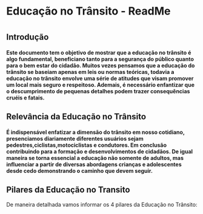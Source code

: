 <h1>Educação no Trânsito - ReadMe <h1>
  <h2>Introdução</h2>
    <h4>
    Este documento tem o objetivo de mostrar que a educação no trânsito é algo fundamental, beneficiano tanto para a segurança do público quanto para o bem estar do cidadão.
    Muitos vezes pensamos que a educação do trânsito se baseiam apenas em leis ou normas teóricas, todavia a educação no trânsito envolve uma série de atitudes que visam promover um local mais seguro e respeitoso.
    Ademais, é necessário enfantizar que o descumprimento de pequenas detalhes podem trazer consequências cruéis e fatais.
    </h4>
  <h2>Relevância da Educação no Trânsito</h2>
    <h4>
    É indispensável enfatizar a dimensão do trânsito em nosso cotidiano, presenciamos diariamente diferentes usuários sejam pedestres,ciclistas,motociclistas e condutores.
    Em conclusão contribuindo para a formação e desenvolvimentos de cidadãos. De igual maneira se torna essencial a educação não somente de adultos, mas influenciar a partir de diversas abordagens crianças e adolescentes 
    desde cedo demonstrando o caminho que devem seguir.
    </h4>
  <h2>Pilares da Educação no Transito</h2>
    De maneira detalhada vamos informar os 4 pilares da Educação no Trânsito:
    <ul></ul>
    <ul></ul>

 



